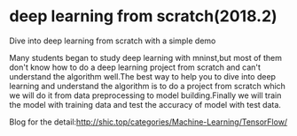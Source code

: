 # deep learning from scratch(2018.2)
Dive into deep learning from scratch with a simple demo

Many students began to study deep learning with mninst,but most of them don't know how to do a deep learning project from scratch and can't understand the algorithm well.The best way to help you to dive into deep learning and understand the algorithm is to do a project from scratch which we will do it from data preprocessing to model building.Finally we will train the model with training data and test the 
accuracy of model with test data.

Blog for the detail:http://shic.top/categories/Machine-Learning/TensorFlow/
